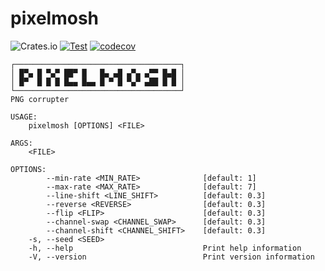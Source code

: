 # pixelmosh
![Crates.io](https://img.shields.io/crates/v/pixelmosh)
[![Test](https://github.com/charlesrocket/pixelmosh/actions/workflows/test.yml/badge.svg?branch=master)](https://github.com/charlesrocket/pixelmosh/actions/workflows/test.yml)
[![codecov](https://codecov.io/gh/charlesrocket/pixelmosh/branch/master/graph/badge.svg)](https://codecov.io/gh/charlesrocket/pixelmosh)

```
┌─────────────────────────────────────┐
│ █▀▄ █ ▀▄▀ ██▀ █   █▄ ▄█ ▄▀▄ ▄▀▀ █▄█ │
│ █▀  █ █ █ █▄▄ █▄▄ █ ▀ █ ▀▄▀ ▄██ █ █ │
└─────────────────────────────────────┘
PNG corrupter

USAGE:
    pixelmosh [OPTIONS] <FILE>

ARGS:
    <FILE>

OPTIONS:
        --min-rate <MIN_RATE>              [default: 1]
        --max-rate <MAX_RATE>              [default: 7]
        --line-shift <LINE_SHIFT>          [default: 0.3]
        --reverse <REVERSE>                [default: 0.3]
        --flip <FLIP>                      [default: 0.3]
        --channel-swap <CHANNEL_SWAP>      [default: 0.3]
        --channel-shift <CHANNEL_SHIFT>    [default: 0.3]
    -s, --seed <SEED>
    -h, --help                             Print help information
    -V, --version                          Print version information
```

